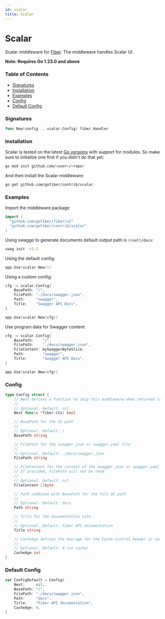 ```yaml
---
id: scalar
title: Scalar
---
```


# Scalar

Scalar middleware for [Fiber](https://github.com/gofiber/fiber). The middleware handles Scalar UI.

**Note: Requires Go 1.23.0 and above**

### Table of Contents
- [Signatures](#signatures)
- [Installation](#installation)
- [Examples](#examples)
- [Config](#config)
- [Default Config](#default-config)

### Signatures
```go
func New(config ...scalar.Config) fiber.Handler
```

### Installation
Scalar is tested on the latest [Go versions](https://golang.org/dl/) with support for modules. So make sure to initialize one first if you didn't do that yet:
```bash
go mod init github.com/<user>/<repo>
```
And then install the Scalar middleware:
```bash
go get github.com/gofiber/contrib/scalar
```

### Examples
Import the middleware package
```go
import (
  "github.com/gofiber/fiber/v2"
  "github.com/gofiber/contrib/scalar"
)
```

Using swaggo to generate documents default output path is `(root)/docs`:
```bash
swag init -v3.1
```

Using the default config:
```go
app.Use(scalar.New())
```

Using a custom config:
```go
cfg := scalar.Config{
    BasePath: "/",
    FilePath: "./docs/swagger.json",
    Path:     "swagger",
    Title:    "Swagger API Docs",
}

app.Use(scalar.New(cfg))
```

Use program data for Swagger content:
```go
cfg := scalar.Config{
    BasePath:    "/",
    FilePath:    "./docs/swagger.json",
    FileContent: mySwaggerByteSlice,
    Path:        "swagger",
    Title:       "Swagger API Docs",
}

app.Use(scalar.New(cfg))
```

### Config
```go
type Config struct {
	// Next defines a function to skip this middleware when returned true.
	//
	// Optional. Default: nil
	Next func(c *fiber.Ctx) bool

	// BasePath for the UI path
	//
	// Optional. Default: /
	BasePath string

	// FilePath for the swagger.json or swagger.yaml file
	//
	// Optional. Default: ./docs/swagger.json
	FilePath string

	// FileContent for the content of the swagger.json or swagger.yaml file.
	// If provided, FilePath will not be read.
	//
	// Optional. Default: nil
	FileContent []byte

	// Path combines with BasePath for the full UI path
	//
	// Optional. Default: docs
	Path string

	// Title for the documentation site
	//
	// Optional. Default: Fiber API documentation
	Title string

	// CacheAge defines the max-age for the Cache-Control header in seconds.
	//
	// Optional. Default: 0 (no cache)
	CacheAge int
}
```

### Default Config
```go
var ConfigDefault = Config{
	Next:     nil,
	BasePath: "/",
	FilePath: "./docs/swagger.json",
	Path:     "docs",
	Title:    "Fiber API documentation",
	CacheAge: 0,
}
```
